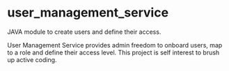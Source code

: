 # user_management_service
JAVA module to create users and define their access. 

User Management Service provides admin freedom to onboard users, map to a role and define their access level.
This project is self interest to brush up active coding. 
